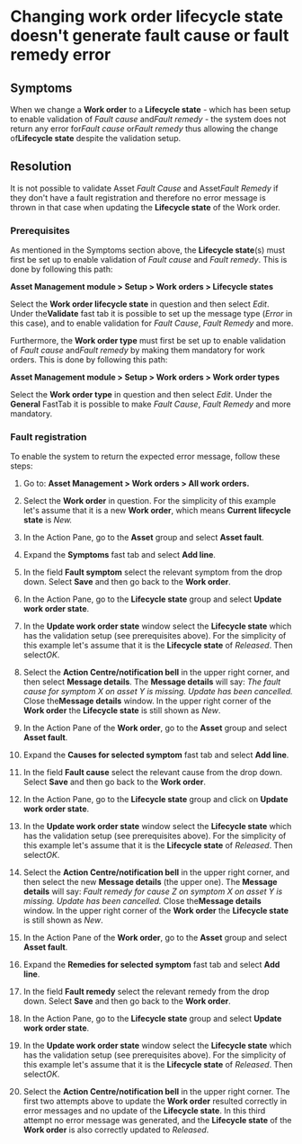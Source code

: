 ﻿<!-- Learn / Troubleshoot / Microsoft Dynamics 365 / Dynamics 365 Supply Chain Management / Asset Management -->

# Changing work order lifecycle state doesn't generate fault cause or fault remedy error

## Symptoms  

When we change a **Work order** to a **Lifecycle state** - which has been setup to enable validation of *Fault cause* and*Fault remedy* - the system does not return any error for*Fault cause* or*Fault remedy* thus allowing the change of**Lifecycle state** despite the validation setup.

## Resolution

It is not possible to validate Asset *Fault Cause* and Asset*Fault Remedy* if they don't have a fault registration and therefore no error message is thrown in that case when updating the **Lifecycle state** of the Work order.  

### Prerequisites

As mentioned in the Symptoms section above, the **Lifecycle state**(s) must first be set up to enable validation of *Fault cause* and *Fault remedy*. This is done by following this path:

**Asset Management module &gt; Setup &gt; Work orders &gt; Lifecycle states**

Select the **Work order lifecycle state** in question and then select *Edit*. Under the**Validate** fast tab it is possible to set up the message type (*Error* in this case), and to enable validation for *Fault Cause*, *Fault Remedy* and more.

Furthermore, the **Work order type** must first be set up to enable validation of *Fault cause* and*Fault remedy* by making them mandatory for work orders. This is done by following this path:

**Asset Management module &gt; Setup &gt; Work orders &gt; Work order types**

Select the **Work order type** in question and then select *Edit*. Under the **General** FastTab it is possible to make *Fault Cause*, *Fault Remedy* and more mandatory.

### Fault registration

To enable the system to return the expected error message, follow these steps:

1. Go to: **Asset Management &gt; Work orders &gt; All work orders.**

2. Select the **Work order** in question. For the simplicity of this example let's assume that it is a new **Work order**, which means **Current lifecycle state** is *New.*

3. In the Action Pane, go to the **Asset** group and select **Asset fault**.

4. Expand the **Symptoms** fast tab and select **Add line**.

5. In the field **Fault symptom** select the relevant symptom from the drop down. Select **Save** and then go back to the **Work order**.

6. In the Action Pane, go to the **Lifecycle state** group and select **Update work order state**.

7. In the **Update work order state** window select the **Lifecycle state** which has the validation setup (see prerequisites above). For the simplicity of this example let's assume that it is the **Lifecycle state** of *Released*. Then select*OK*.

8. Select the **Action Centre/notification bell** in the upper right corner, and then select **Message details**. The **Message details** will say: *The fault cause for symptom X on asset Y is missing. Update has been cancelled.* Close the**Message details** window. In the upper right corner of the **Work order** the **Lifecycle state** is still shown as *New*.

9. In the Action Pane of the **Work order**, go to the **Asset** group and select **Asset fault**.

10. Expand the **Causes for selected symptom** fast tab and select **Add line**.

11. In the field **Fault cause** select the relevant cause from the drop down. Select **Save** and then go back to the **Work order**.

12. In the Action Pane, go to the **Lifecycle state** group and click on **Update work order state**.

13. In the **Update work order state** window select the **Lifecycle state** which has the validation setup (see prerequisites above). For the simplicity of this example let's assume that it is the **Lifecycle state** of *Released*. Then select*OK*.

14. Select the **Action Centre/notification bell** in the upper right corner, and then select the new **Message details** (the upper one). The **Message details** will say: *Fault remedy for cause Z on symptom X on asset Y is missing. Update has been cancelled.* Close the**Message details** window. In the upper right corner of the **Work order** the **Lifecycle state** is still shown as *New*.

15. In the Action Pane of the **Work order**, go to the **Asset** group and select **Asset fault**.

16. Expand the **Remedies for selected symptom** fast tab and select **Add line**.

17. In the field **Fault remedy** select the relevant remedy from the drop down. Select **Save** and then go back to the **Work order**.

18. In the Action Pane, go to the **Lifecycle state** group and select **Update work order state**.

19. In the **Update work order state** window select the **Lifecycle state** which has the validation setup (see prerequisites above). For the simplicity of this example let's assume that it is the **Lifecycle state** of *Released*. Then select*OK*.

20. Select the **Action Centre/notification bell** in the upper right corner. The first two attempts above to update the **Work order** resulted correctly in error messages and no update of the **Lifecycle state**. In this third attempt no error message was generated, and the **Lifecycle state** of the **Work order** is also correctly updated to *Released*.
